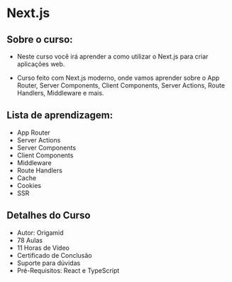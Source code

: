 # Next.js

## Sobre o curso:

- Neste curso você irá aprender a como utilizar o Next.js para criar aplicações web.

- Curso feito com Next.js moderno, onde vamos aprender sobre o App Router, Server Components, Client Components, Server Actions, Route Handlers, Middleware e mais.

## Lista de aprendizagem:

- App Router
- Server Actions
- Server Components
- Client Components
- Middleware
- Route Handlers
- Cache
- Cookies
- SSR

## Detalhes do Curso

- Autor: Origamid
- 78 Aulas
- 11 Horas de Vídeo
- Certificado de Conclusão
- Suporte para dúvidas
- Pré-Requisitos: React e TypeScript